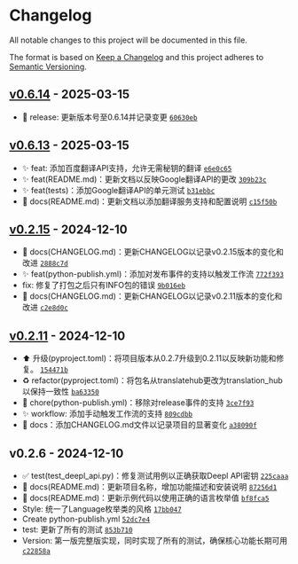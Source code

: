 # Changelog

All notable changes to this project will be documented in this file.

The format is based on [Keep a Changelog](https://keepachangelog.com/en/1.0.0/)
and this project adheres to [Semantic Versioning](https://semver.org/spec/v2.0.0.html).

## [v0.6.14](https://github.com/271374667/translatehub/compare/v0.6.13...v0.6.14) - 2025-03-15

- 🚀 release: 更新版本号至0.6.14并记录变更 [`60630eb`](https://github.com/271374667/translatehub/commit/60630ebb02c46e8f89ae95897e2bf91e81e2e180)

## [v0.6.13](https://github.com/271374667/translatehub/compare/v0.2.15...v0.6.13) - 2025-03-15

- ✨ feat: 添加百度翻译API支持，允许无需秘钥的翻译 [`e6e0c65`](https://github.com/271374667/translatehub/commit/e6e0c6510ca7aee3a4ec565920d6c23429788e6e)
- ✨ feat(README.md)：更新文档以反映Google翻译API的更改 [`309b23c`](https://github.com/271374667/translatehub/commit/309b23cd101edd6d71743abd21713bdd4417960a)
- ✨ feat(tests)：添加Google翻译API的单元测试 [`b31ebbc`](https://github.com/271374667/translatehub/commit/b31ebbc3f3fdf7664d5e8292ae4c20c0fdd0f151)
- 📝 docs(README.md)：更新文档以添加翻译服务支持和配置说明 [`c15f50b`](https://github.com/271374667/translatehub/commit/c15f50b0b7658577845da2dcc048e2955a9a71c2)

## [v0.2.15](https://github.com/271374667/translatehub/compare/v0.2.11...v0.2.15) - 2024-12-10

- 📝 docs(CHANGELOG.md)：更新CHANGELOG以记录v0.2.15版本的变化和改进 [`2888c7d`](https://github.com/271374667/translatehub/commit/2888c7dcc60aa319626d8bed388a83d515aae159)
- ✨ feat(python-publish.yml)：添加对发布事件的支持以触发工作流 [`772f393`](https://github.com/271374667/translatehub/commit/772f393364e022955d302bd756b119955f8b4be5)
- fix: 修复了打包之后只有INFO包的错误 [`9b016eb`](https://github.com/271374667/translatehub/commit/9b016eb3f1b7d68524358879532a990923b91108)
- 📝 docs(CHANGELOG.md)：更新CHANGELOG以记录v0.2.11版本的变化和改进 [`c2e8d0c`](https://github.com/271374667/translatehub/commit/c2e8d0c8360d7e3767df6d497bce5639c8d165f0)

## [v0.2.11](https://github.com/271374667/translatehub/compare/v0.2.6...v0.2.11) - 2024-12-10

- ⬆️ 升级(pyproject.toml)：将项目版本从0.2.7升级到0.2.11以反映新功能和修复。 [`154471b`](https://github.com/271374667/translatehub/commit/154471b4804a783147cac807065599e3e80472fd)
- ♻️ refactor(pyproject.toml)：将包名从translatehub更改为translation_hub以保持一致性 [`ba63350`](https://github.com/271374667/translatehub/commit/ba6335084e5929494c4ffd1ed32f4f835dc33e2a)
- 🔧 chore(python-publish.yml)：移除对release事件的支持 [`3ce7f93`](https://github.com/271374667/translatehub/commit/3ce7f93851b76ca6450af3abb49beca1813603c4)
- ✨ workflow: 添加手动触发工作流的支持 [`809cdbb`](https://github.com/271374667/translatehub/commit/809cdbb5e5255fc3478422ad6edc17237ea95255)
- 📝 docs：添加CHANGELOG.md文件以记录项目的显著变化 [`a38090f`](https://github.com/271374667/translatehub/commit/a38090f090a8876fba0bbf959703e58d79e58b95)

## v0.2.6 - 2024-12-10

- ✅ test(test_deepl_api.py)：修复测试用例以正确获取Deepl API密钥 [`225caaa`](https://github.com/271374667/translatehub/commit/225caaa9de6c53f705b94e75222e89e5bc23c070)
- 📝 docs(README.md)：更新项目名称，增加功能描述和安装说明 [`87256d1`](https://github.com/271374667/translatehub/commit/87256d1b1a3754e2fe21b78e1519fa36c103a4c3)
- 📝 docs(README.md)：更新示例代码以使用正确的语言枚举值 [`bf8fca5`](https://github.com/271374667/translatehub/commit/bf8fca5221c25bac05d93250b3b155224d3e48ff)
- Style: 统一了Language枚举类的风格 [`17bb047`](https://github.com/271374667/translatehub/commit/17bb047f0581ef30dfb39192a7955c6360493f0e)
- Create python-publish.yml [`52dc7e4`](https://github.com/271374667/translatehub/commit/52dc7e4d2b8e1514f682ae5a8d202a0ff3f84017)
- test: 更新了所有的测试 [`853b710`](https://github.com/271374667/translatehub/commit/853b710c079089100c797b3c76fb6cb13f554248)
- Version: 第一版完整版实现，同时实现了所有的测试，确保核心功能长期可用 [`c22858a`](https://github.com/271374667/translatehub/commit/c22858adf830a5726a53b06eaba97ba97b29bb34)
